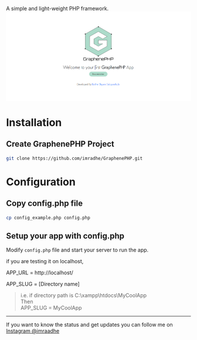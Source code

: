A simple and light-weight PHP framework. 
![GraphenePHP Home Screen](/assets/img/ss.png "GraphenePHP Home Screen")

# Installation
## Create GraphenePHP Project

```bash
git clone https://github.com/imradhe/GraphenePHP.git
```

# Configuration

## Copy config.php file
```bash
cp config_example.php config.php
```

## Setup your app with config.php
Modify `config.php` file and start your server to run the app.

if you are testing it on localhost, 

APP_URL = http://localhost/

APP_SLUG = [Directory name]

> i.e. if directory path is C:\xampp\htdocs\MyCoolApp <br>
Then <br>
> APP_SLUG = MyCoolApp


---

If you want to know the status and get updates you can follow me on [Instagram @imraadhe](https://instagram.com/imraadhe)


